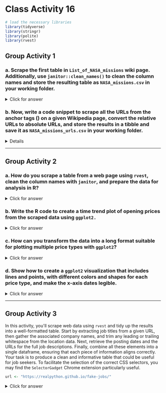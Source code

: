 # Class Activity 16


```r
# load the necessary libraries
library(tidyverse)
library(stringr)
library(polite)
library(rvest)
```


## Group Activity 1


### a. Scrape the first table in `List_of_NASA_missions` wiki page. Additionally, use `janitor::clean_names()` to clean the column names and store the resulting table as `NASA_missions.csv` in your working folder.

<details>
<summary class="answer">Click for answer</summary>


```r
wiki_NASA <- "https://en.wikipedia.org/wiki/List_of_NASA_missions"

# Scrape the data and write the first table to a CSV file
bow(wiki_NASA) %>% 
  scrape() %>% 
  html_nodes("table") %>% 
  .[[1]] %>% 
  html_table(fill = TRUE) %>% 
  janitor::clean_names() %>%
  write_csv("NASA_missions.csv")
```

</details>

### b. Now, write a code snippet to scrape all the URLs from the anchor tags (<a>) on a given Wikipedia page, convert the relative URLs to absolute URLs, and store the results in a tibble and save it as `NASA_missions_urls.csv` in your working folder.

<details>
<summary class="answer">Click for answer</summary>


```r
# Scrape the data and write the URLs to a CSV file
bow(wiki_NASA) %>% 
  scrape() %>% 
  html_nodes("a") %>%
  html_attr("href") %>% 
  url_absolute("https://en.wikipedia.org/") %>%
  data.frame(url = .) %>% 
  write_csv("NASA_missions_urls.csv") 
```

</details>

-----------------------------------------------------------

## Group Activity 2


### a. How do you scrape a table from a web page using `rvest`, clean the column names with `janitor`, and prepare the data for analysis in R?

<details>
<summary class="answer">Click for answer</summary>


```r
yf <- "https://finance.yahoo.com/quote/CL%3DF/history?p=CL%3DF"
  bow(yf) %>% scrape() %>% 
    html_nodes("table") %>% .[[1]] %>% 
    html_table() %>% janitor::clean_names() %>% 
    slice(-n()) %>% 
    mutate(date = lubridate::mdy(date)) %>% 
    mutate_at(vars(open:adj_close), as.numeric) -> ticker
```

</details>

### b.  Write the R code to create a time trend plot of opening prices from the scraped data using `ggplot2.`

<details>
<summary class="answer">Click for answer</summary>


```r
ggplot(ticker, aes(x = date, y = open)) +
  geom_line() + # Plot lines
  geom_point() + # Add points
  scale_x_date(date_labels = "%b %d, %Y", date_breaks = "1 week") + 
  labs(title = "Time Trend of Opening Prices", x = "Date", y = "Opening Price") +
  theme_minimal() +
  theme(axis.text.x = element_text(angle = 45, hjust = 1)) 
```


\includegraphics[width=1\linewidth]{class_activity_16_files/figure-latex/unnamed-chunk-5-1} 


</details>

### c. How can you transform the data into a long format suitable for plotting multiple price types with `ggplot2`?


<details>
<summary class="answer">Click for answer</summary>


```r
ticker_long <- ticker %>%
  pivot_longer(cols = c(open, close, adj_close), names_to = "PriceType", values_to = "Price")
```


</details>

### d. Show how to create a `ggplot2` visualization that includes lines and points, with different colors and shapes for each price type, and make the x-axis dates legible.


<details>
<summary class="answer">Click for answer</summary>


```r
ggplot(ticker_long, aes(x = date, y = Price, color = PriceType)) +
  geom_line() +
  geom_point(aes(shape = PriceType), size = 2) + # Different shapes for each price type
  scale_color_manual(values = c("open" = "blue", "close" = "green", "adj_close" = "red")) +
  scale_x_date(date_labels = "%b %d, %Y", date_breaks = "1 week") + 
  labs(title = "Time Trend of Stock Prices", x = "Date", y = "Price") +
  theme_minimal() +
  theme(
    axis.text.x = element_text(angle = 45, hjust = 1),
    legend.position = "bottom"
  ) +
  guides(shape = guide_legend(title = "Price Type"), color = guide_legend(title = "Price Type"))
```


\includegraphics[width=1\linewidth]{class_activity_16_files/figure-latex/unnamed-chunk-7-1} 


</details>

-----------------------------------------------------------

## Group Activity 3


In this activity, you'll scrape web data using `rvest` and tidy up the results into a well-formatted table. Start by extracting job titles from a given URL, then gather the associated company names, and trim any leading or trailing whitespace from the location data. Next, retrieve the posting dates and the URLs for the full job descriptions. Finally, combine all these elements into a single dataframe, ensuring that each piece of information aligns correctly. Your task is to produce a clean and informative table that could be useful for job seekers. To facilitate the selection of the correct CSS selectors, you may find the `SelectorGadget` Chrome extension particularly useful.


```r
url <- "https://realpython.github.io/fake-jobs/"
```



<details>
<summary class="answer">Click for answer</summary>



```r
title <- bow(url) %>% scrape() %>% html_elements(css = ".is-5") %>% html_text()   # part 1
company <- bow(url) %>% scrape() %>% html_elements(css = ".company") %>% html_text() # part 2
location <- bow(url) %>% scrape() %>% html_elements(css = ".location") %>% html_text() %>% str_trim() # part 3
time <- bow(url) %>% scrape() %>% html_elements(css = "time") %>% html_text() # part 4
html <- bow(url) %>% scrape() %>%  html_element(css = ".card-footer-item+ .card-footer-item") %>% html_attr("href")  # part 5

# Create a dataframe
tibble(title = title, company = company, location = location, time = time, html = html) # port 6
```

```
# A tibble: 100 x 5
   title                     company    location time  html 
   <chr>                     <chr>      <chr>    <chr> <chr>
 1 Senior Python Developer   Payne, Ro~ Stewart~ 2021~ http~
 2 Energy engineer           Vasquez-D~ Christo~ 2021~ http~
 3 Legal executive           Jackson, ~ Port Er~ 2021~ http~
 4 Fitness centre manager    Savage-Br~ East Se~ 2021~ http~
 5 Product manager           Ramirez I~ North J~ 2021~ http~
 6 Medical technical officer Rogers-Ya~ Davidvi~ 2021~ http~
 7 Physiological scientist   Kramer-Kl~ South C~ 2021~ http~
 8 Textile designer          Meyers-Jo~ Port Jo~ 2021~ http~
 9 Television floor manager  Hughes-Wi~ Osborne~ 2021~ http~
10 Waste management officer  Jones, Wi~ Scottto~ 2021~ http~
# i 90 more rows
```




</details>



